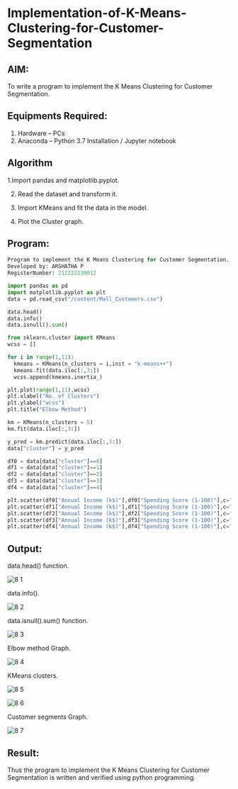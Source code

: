 # Implementation-of-K-Means-Clustering-for-Customer-Segmentation

## AIM:
To write a program to implement the K Means Clustering for Customer Segmentation.

## Equipments Required:
1. Hardware – PCs
2. Anaconda – Python 3.7 Installation / Jupyter notebook

## Algorithm
1.Import pandas and matplotlib.pyplot.

2. Read the dataset and transform it.
 
3. Import KMeans and fit the data in the model.

4. Plot the Cluster graph.

## Program:
```py
Program to implement the K Means Clustering for Customer Segmentation.
Developed by: ARSHATHA P
RegisterNumber: 212222230012
```
```py
import pandas as pd
import matplotlib.pyplot as plt
data = pd.read_csv("/content/Mall_Customers.csv")

data.head()
data.info()
data.isnull().sum()

from sklearn.cluster import KMeans
wcss = []

for i in range(1,11):
  kmeans = KMeans(n_clusters = i,init = "k-means++")
  kmeans.fit(data.iloc[:,3:])
  wcss.append(kmeans.inertia_)

plt.plot(range(1,11),wcss)
plt.xlabel("No. of Clusters")
plt.ylabel("wcss")
plt.title("Elbow Method")

km = KMeans(n_clusters = 5)
km.fit(data.iloc[:,3:])

y_pred = km.predict(data.iloc[:,3:])
data["cluster"] = y_pred

df0 = data[data["cluster"]==0]
df1 = data[data["cluster"]==1]
df2 = data[data["cluster"]==2]
df3 = data[data["cluster"]==3]
df4 = data[data["cluster"]==4]

plt.scatter(df0["Annual Income (k$)"],df0["Spending Score (1-100)"],c="red",label="cluster0")
plt.scatter(df1["Annual Income (k$)"],df1["Spending Score (1-100)"],c="black",label="cluster1")
plt.scatter(df2["Annual Income (k$)"],df2["Spending Score (1-100)"],c="blue",label="cluster2")
plt.scatter(df3["Annual Income (k$)"],df3["Spending Score (1-100)"],c="olive",label="cluster3")
plt.scatter(df4["Annual Income (k$)"],df4["Spending Score (1-100)"],c="orange",label="cluster4")
```
## Output:
data.head() function.

![8 1](https://github.com/arshatha-palanivel/Implementation-of-K-Means-Clustering-for-Customer-Segmentation/assets/118682484/c76d439d-39ec-47b7-a097-24268892073d)

data.info().

![8 2](https://github.com/arshatha-palanivel/Implementation-of-K-Means-Clustering-for-Customer-Segmentation/assets/118682484/7b29f223-e32b-4af2-9543-93469a69cb64)

data.isnull().sum() function.

![8 3](https://github.com/arshatha-palanivel/Implementation-of-K-Means-Clustering-for-Customer-Segmentation/assets/118682484/b653b060-d0b5-4e5c-b697-7fcbb1fc7914)

Elbow method Graph.

![8 4](https://github.com/arshatha-palanivel/Implementation-of-K-Means-Clustering-for-Customer-Segmentation/assets/118682484/3f3dbff1-2f6c-4f9d-9017-f833887aeccf)

KMeans clusters.

![8 5](https://github.com/arshatha-palanivel/Implementation-of-K-Means-Clustering-for-Customer-Segmentation/assets/118682484/a7fd7b54-d1b6-4a68-b912-5c7257349b4f)

![8 6](https://github.com/arshatha-palanivel/Implementation-of-K-Means-Clustering-for-Customer-Segmentation/assets/118682484/a46e6b46-6e2c-4af8-8399-6b49742f9dc3)

Customer segments Graph.

![8 7](https://github.com/arshatha-palanivel/Implementation-of-K-Means-Clustering-for-Customer-Segmentation/assets/118682484/c2c91dd6-506d-4fc5-b75e-92e37828fc61)


## Result:
Thus the program to implement the K Means Clustering for Customer Segmentation is written and verified using python programming.
